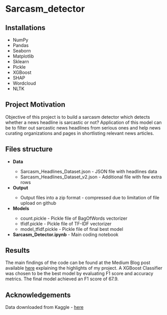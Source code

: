 # Sarcasm_detector

## Installations
 - NumPy
 - Pandas
 - Seaborn
 - Matplotlib
 - Sklearn
 - Pickle
 - XGBoost
 - SHAP
 - Wordcloud
 - NLTK
 
## Project Motivation
Objective of this project is to build a sarcasm detector which detects whether a news headline is sarcastic or not? Application of this model can be to filter out sarcastic news headlines from serious ones and help news curating organizations and pages in shortlisting relevant news articles.

## Files structure
<ul><li><b>Data</b></li>
<ul><li>Sarcasm_Headlines_Dataset.json - JSON file with headlines data</li>
<li>Sarcasm_Headlines_Dataset_v2.json - Additional file with few extra rows</li></ul>
<li><b>Output</b></li>
<ul><li>Output files into a zip format - compressed due to limitation of file upload on github</li></ul>
<li><b>Models</b></li>
<ul><li>count.pickle - Pickle file of BagOfWords vectorizer</li>
<li>tfidf.pickle - Pickle file of TF-IDF vectorizer</li>
<li>model_tfidf.pickle - Pickle file of final best model</li></ul>
<li><b>Sarcasm_Detector.ipynb</b> - Main coding notebook</li></ul>

## Results
The main findings of the code can be found at the Medium Blog post available [here](https://medium.com/@harshitkapoor_73807/is-this-sarcasm-8fed766f6033) explaining the highlights of my project.
A XGBoost Classifier was chosen to be the best model by evaluating F1 score and accuracy metrics. The final model achieved an F1 score of 67.9. 

## Acknowledgements
Data downloaded from Kaggle - [here](https://www.kaggle.com/datasets/rmisra/news-headlines-dataset-for-sarcasm-detection?resource=download)
